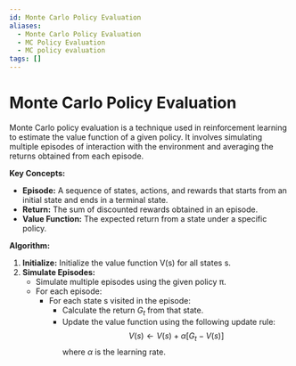 ```yaml
---
id: Monte Carlo Policy Evaluation
aliases:
  - Monte Carlo Policy Evaluation
  - MC Policy Evaluation
  - MC policy evaluation
tags: []
---
```


# Monte Carlo Policy Evaluation

Monte Carlo policy evaluation is a technique used in reinforcement learning to
estimate the value function of a given policy. It involves simulating multiple
episodes of interaction with the environment and averaging the returns obtained
from each episode.

**Key Concepts:**

* **Episode:** A sequence of states, actions, and rewards that starts from an
initial state and ends in a terminal state.
* **Return:** The sum of discounted rewards obtained in an episode.
* **Value Function:** The expected return from a state under a specific policy.

**Algorithm:**

1. **Initialize:** Initialize the value function V(s) for all states s.
2. **Simulate Episodes:**
   - Simulate multiple episodes using the given policy π.
   - For each episode:
     - For each state s visited in the episode:
       - Calculate the return $G_t$ from that state.
       - Update the value function using the following update rule:
         $$
         V(s) \leftarrow V(s) + \alpha[G_t - V(s)]
         $$
         where $\alpha$ is the learning rate.
